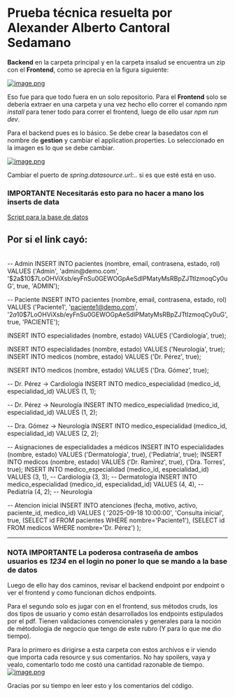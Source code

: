 # Prueba técnica resuelta por Alexander Alberto Cantoral Sedamano

**Backend** en la carpeta principal y en la carpeta insalud se encuentra un zip con el **Frontend**, como se aprecia en la figura siguiente:

[![image.png](https://i.postimg.cc/Fz0VjrsM/image.png)](https://postimg.cc/645ZKNZc)

Eso fue para que todo fuera en un solo repositorio.
Para el **Frontend** solo se debería extraer en una carpeta y una vez hecho ello correr el comando *npm install* para tener todo para correr el frontend, luego de ello usar *npm run dev*.

Para el backend pues es lo básico. Se debe crear la basedatos con el nombre de **gestion** y cambiar el application.properties. Lo seleccionado en la imagen es lo que se debe cambiar.

[![image.png](https://i.postimg.cc/15nQ1b7L/image.png)](https://postimg.cc/PPjcmVj4)

Cambiar el puerto de *spring.datasource.url:..* si es que esté está en uso.

### **IMPORTANTE** Necesitarás esto para no hacer a mano los inserts de data

[Script para la base de datos](https://jumpshare.com/share/dDRxzjNGiw6EGwspaA22)

Por si el link cayó:
<br>
---
<br>
-- Admin
INSERT INTO pacientes (nombre, email, contrasena, estado, rol)
VALUES ('Admin', 'admin@demo.com', 
        '$2a$10$7LoOHViXsb/eyFnSu0GEWOGpAeSdlPMatyMsRBpZJTtIzmoqCy0uG', 
        true, 'ADMIN');

-- Paciente
INSERT INTO pacientes (nombre, email, contrasena, estado, rol)
VALUES ('Paciente1', 'paciente1@demo.com', 
        '$2a$10$7LoOHViXsb/eyFnSu0GEWOGpAeSdlPMatyMsRBpZJTtIzmoqCy0uG', 
        true, 'PACIENTE');


INSERT INTO especialidades (nombre, estado)
VALUES ('Cardiología', true);

INSERT INTO especialidades (nombre, estado)
VALUES ('Neurología', true);
INSERT INTO medicos (nombre, estado)
VALUES ('Dr. Pérez', true);

INSERT INTO medicos (nombre, estado)
VALUES ('Dra. Gómez', true);

-- Dr. Pérez → Cardiología
INSERT INTO medico_especialidad (medico_id, especialidad_id)
VALUES (1, 1);

-- Dr. Pérez → Neurología
INSERT INTO medico_especialidad (medico_id, especialidad_id)
VALUES (1, 2);

-- Dra. Gómez → Neurología
INSERT INTO medico_especialidad (medico_id, especialidad_id)
VALUES (2, 2);


-- Asignaciones de especialidades a médicos
INSERT INTO especialidades (nombre, estado)
VALUES 
('Dermatología', true),
('Pediatría', true);
INSERT INTO medicos (nombre, estado)
VALUES 
('Dr. Ramírez', true),
('Dra. Torres', true);
INSERT INTO medico_especialidad (medico_id, especialidad_id)
VALUES 
(3, 1),  -- Cardiología
(3, 3);  -- Dermatología
INSERT INTO medico_especialidad (medico_id, especialidad_id)
VALUES 
(4, 4),  -- Pediatría
(4, 2);  -- Neurología

-- Atencion inicial
INSERT INTO atenciones (fecha, motivo, activo, paciente_id, medico_id)
VALUES (
    '2025-09-18 10:00:00', 
    'Consulta inicial', 
    true, 
    (SELECT id FROM pacientes WHERE nombre='Paciente1'),
    (SELECT id FROM medicos WHERE nombre='Dr. Pérez')
); 

---



### **NOTA IMPORTANTE** La poderosa contraseña de ambos usuarios es *1234* en el login no poner lo que se mando a la base de datos

Luego de ello hay dos caminos, revisar el backend endpoint por endpoint o ver el frontend y como funcionan dichos endpoints. 

Para el segundo solo es jugar con en el frontend, sus métodos cruds, los dos tipos de usuario y como están desarrollados los endpoints estipulados por el pdf. Tienen validaciones convencionales y generales para la noción de métodologia de negocio que tengo de este rubro (Y para lo que me dio tiempo).

Para lo primero es dirigirse a esta carpeta con estos archivos e ir viendo que importa cada resource y sus comentarios. No hay spoilers, vaya y vealo, comentarlo todo me costó una cantidad razonable de tiempo.
[![image.png](https://i.postimg.cc/gJZTTP2D/image.png)](https://postimg.cc/47XPYqt7)

Gracias por su tiempo en leer esto y los comentarios del código.
